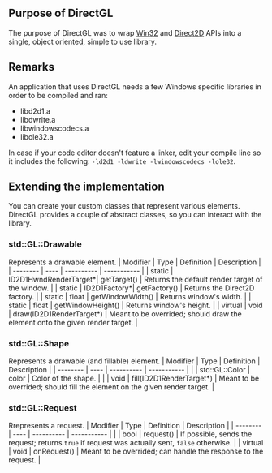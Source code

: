 ## Purpose of DirectGL
The purpose of DirectGL was to wrap [Win32](https://learn.microsoft.com/en-us/windows/win32/) and [Direct2D](https://learn.microsoft.com/en-us/windows/win32/direct2d/direct2d-portal) APIs into a single, object oriented, simple to use library.

## Remarks
An application that uses DirectGL needs a few Windows specific libraries in order to be compiled and ran:
  - libd2d1.a
  - libdwrite.a
  - libwindowscodecs.a
  - libole32.a

In case if your code editor doesn't feature a linker, edit your compile line so it includes the following: `-ld2d1 -ldwrite -lwindowscodecs -lole32`.

## Extending the implementation
You can create your custom classes that represent various elements. DirectGL provides a couple of abstract classes, so you can interact with the library.


### std::GL::Drawable
Represents a drawable element.
| Modifier | Type | Definition | Description |
| -------- | ---- | ---------- | ----------- |
| static | ID2D1HwndRenderTarget*| getTarget() | Returns the default render target of the window. |
| static | ID2D1Factory*| getFactory() | Returns the Direct2D factory. |
| static | float | getWindowWidth() | Returns window's width. |
| static | float | getWindowHeight() | Returns window's height. |
| virtual | void | draw(ID2D1RenderTarget*) | Meant to be overrided; should draw the element onto the given render target. |

### std::GL::Shape
Represents a drawable (and fillable) element.
| Modifier | Type | Definition | Description |
| -------- | ---- | ---------- | ----------- |
| | std::GL::Color | color | Color of the shape. |
| | void | fill(ID2D1RenderTarget*) | Meant to be overrided; should fill the element on the given render target. |

### std::GL::Request
Rrepresents a request.
| Modifier | Type | Definition | Description |
| -------- | ---- | ---------- | ----------- |
| | bool | request() | If possible, sends the request; returns `true` if request was actually sent, `false` otherwise. |
| virtual | void | onRequest() | Meant to be overrided; can handle the response to the request. |
